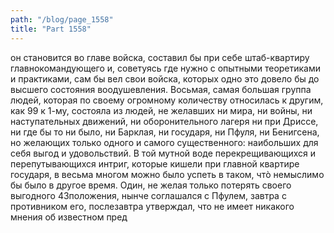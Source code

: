 ```yaml
---
path: "/blog/page_1558"
title: "Part 1558"
---
```


 он становится во главе войска, составил бы при себе штаб-квартиру главнокомандующего и, советуясь где нужно с опытными теоретиками и практиками, сам бы вел свои войска, которых одно это довело бы до высшего состояния воодушевления.
Восьмая, самая большая группа людей, которая по своему огромному количеству относилась к другим, как 99 к 1-му, состояла из людей, не желавших ни мира, ни войны, ни наступательных движений, ни оборонительного лагеря ни при Дриссе, ни где бы то ни было, ни Барклая, ни государя, ни Пфуля, ни Бенигсена, но желающих только одного и самого существенного: наибольших для себя выгод и удовольствий. В той мутной воде перекрещивающихся и перепутывающихся интриг, которые кишели при главной квартире государя, в весьма многом можно было успеть в таком, чтò немыслимо бы было в другое время. Один, не желая только потерять своего выгодного 43положения, нынче соглашался с Пфулем, завтра с противником его, послезавтра утверждал, что не имеет никакого мнения об известном пред
